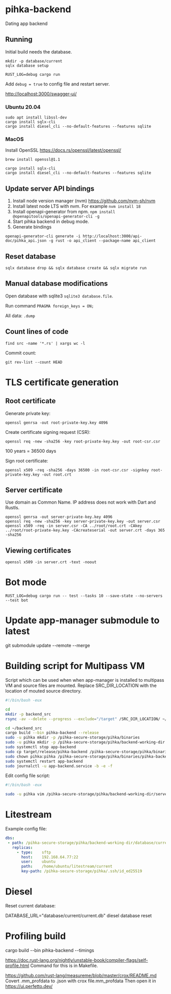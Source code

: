 # pihka-backend
Dating app backend


## Running

Initial build needs the database.
```
mkdir -p database/current
sqlx database setup
```

```
RUST_LOG=debug cargo run
```

Add `debug = true` to config file and restart server.

<http://localhost:3000/swagger-ui/>

### Ubuntu 20.04

```
sudo apt install libssl-dev
cargo install sqlx-cli
cargo install diesel_cli --no-default-features --features sqlite
```

### MacOS

Install OpenSSL <https://docs.rs/openssl/latest/openssl/>
```
brew install openssl@1.1
```

```
cargo install sqlx-cli
cargo install diesel_cli --no-default-features --features sqlite
```


## Update server API bindings

1. Install node version manager (nvm) <https://github.com/nvm-sh/nvm>
2. Install latest node LTS with nvm. For example `nvm install 18`
3. Install openapi-generator from npm.
   `npm install @openapitools/openapi-generator-cli -g`
4. Start pihka backend in debug mode.
5. Generate bindings
```
openapi-generator-cli generate -i http://localhost:3000/api-doc/pihka_api.json -g rust -o api_client --package-name api_client
```

## Reset database

```
sqlx database drop && sqlx database create && sqlx migrate run
```

## Manual database modifications

Open database with sqlite3 `sqlite3 database.file`.

Run command `PRAGMA foreign_keys = ON;`

All data: `.dump`

## Count lines of code

`find src -name '*.rs' | xargs wc -l`

Commit count:

```
git rev-list --count HEAD
```


# TLS certificate generation

## Root certificate

Generate private key:

```
openssl genrsa -out root-private-key.key 4096
```

Create certificate signing request (CSR):
```
openssl req -new -sha256 -key root-private-key.key -out root-csr.csr
```

100 years = 36500 days

Sign root certificate:
```
openssl x509 -req -sha256 -days 36500 -in root-csr.csr -signkey root-private-key.key -out root.crt
```

## Server certificate

Use domain as Common Name. IP address does not work with Dart and Rustls.

```
openssl genrsa -out server-private-key.key 4096
openssl req -new -sha256 -key server-private-key.key -out server.csr
openssl x509 -req -in server.csr -CA ../root/root.crt -CAkey ../root/root-private-key.key -CAcreateserial -out server.crt -days 365 -sha256
```

## Viewing certificates

```
openssl x509 -in server.crt -text -noout
```

# Bot mode

```
RUST_LOG=debug cargo run -- test --tasks 10 --save-state --no-servers --test bot
```

# Update app-manager submodule to latest

git submodule update --remote --merge


# Building script for Multipass VM

Script which can be used when when app-manager is installed to multipass VM
and source files are mounted. Replace SRC_DIR_LOCATION with the location of
mouted source directory.

```bash
#!/bin/bash -eux

cd
mkdir -p backend_src
rsync -av --delete --progress --exclude="/target" /SRC_DIR_LOCATION/ ~/backend_src

cd ~/backend_src
cargo build --bin pihka-backend --release
sudo -u pihka mkdir -p /pihka-secure-storage/pihka/binaries
sudo -u pihka mkdir -p /pihka-secure-storage/pihka/backend-working-dir
sudo systemctl stop app-backend
sudo cp target/release/pihka-backend /pihka-secure-storage/pihka/binaries
sudo chown pihka:pihka /pihka-secure-storage/pihka/binaries/pihka-backend
sudo systemctl restart app-backend
sudo journalctl -u app-backend.service -b -e -f
```

Edit config file script:

```bash
#!/bin/bash -eux

sudo -u pihka vim /pihka-secure-storage/pihka/backend-working-dir/server_config.toml
```

# Litestream

Example config file:
```yml
dbs:
 - path: /pihka-secure-storage/pihka/backend-working-dir/database/current/current.db
   replicas:
     - type:    sftp
       host:    192.168.64.77:22
       user:    ubuntu
       path:    /home/ubuntu/litestream/current
       key-path: /pihka-secure-storage/pihka/.ssh/id_ed25519
```

# Diesel

Reset current database:

DATABASE_URL="database/current/current.db" diesel database reset

# Profiling build

cargo build --bin pihka-backend --timings

https://doc.rust-lang.org/nightly/unstable-book/compiler-flags/self-profile.html
Command for this is in Makefile.

https://github.com/rust-lang/measureme/blob/master/crox/README.md
Covert .mm_profdata to .json with
crox file.mm_profdata
Then open it in https://ui.perfetto.dev/
